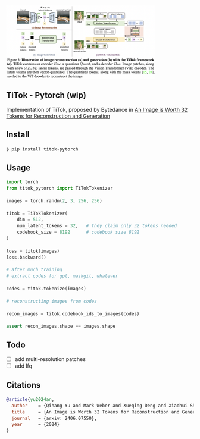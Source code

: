 <img src="./titok.png" width="400px"></img>

## TiTok - Pytorch (wip)

Implementation of TiTok, proposed by Bytedance in <a href="https://yucornetto.github.io/projects/titok.html">An Image is Worth 32 Tokens for Reconstruction and Generation</a>

## Install

```bash
$ pip install titok-pytorch
```

## Usage

```python
import torch
from titok_pytorch import TiTokTokenizer

images = torch.randn(2, 3, 256, 256)

titok = TiTokTokenizer(
    dim = 512,
    num_latent_tokens = 32,   # they claim only 32 tokens needed
    codebook_size = 8192      # codebook size 8192
)

loss = titok(images)
loss.backward()

# after much training
# extract codes for gpt, maskgit, whatever

codes = titok.tokenize(images)

# reconstructing images from codes

recon_images = titok.codebook_ids_to_images(codes)

assert recon_images.shape == images.shape
```

## Todo

- [ ] add multi-resolution patches
- [ ] add lfq

## Citations

```bibtex
@article{yu2024an,
  author    = {Qihang Yu and Mark Weber and Xueqing Deng and Xiaohui Shen and Daniel Cremers and Liang-Chieh Chen},
  title     = {An Image is Worth 32 Tokens for Reconstruction and Generation},
  journal   = {arxiv: 2406.07550},
  year      = {2024}
}
```
